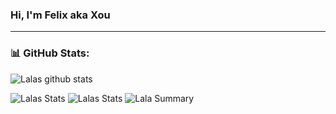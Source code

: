 ### Hi, I'm Felix aka Xou

---

### 📊 GitHub Stats:
![Lalas github stats](https://github-readme-stats.vercel.app/api?username=xou7777&theme=solarized_dark&show_icons=true&count_private=true)
  
 
![Lalas Stats](https://github-profile-summary-cards.vercel.app/api/cards/repos-per-language?username=xou7777&theme=solarized_dark)
![Lalas Stats](https://github-profile-summary-cards.vercel.app/api/cards/most-commit-language?username=xou7777&theme=solarized_dark)
![Lala Summary](https://github-profile-summary-cards.vercel.app/api/cards/profile-details?username=xou7777&theme=solarized_dark)




